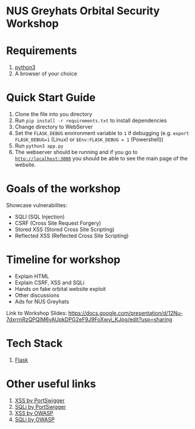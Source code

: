 # NUS Greyhats Orbital Security Workshop


# Requirements
1. [python3](https://www.python.org/downloads/)
1. A browser of your choice

# Quick Start Guide
1. Clone the file into you directory
1. Run `pip install -r requirements.txt` to install dependencies
1. Change directory to WebServer
1. Set the `FLASK_DEBUG` environment variable to `1` if debugging (e.g. `export FLASK_DEBUG=1` (Linux) or `$Env:FLASK_DEBUG = 1` (Powershell))
1. Run `python3 app.py`
1. The webserver should be running and if you go to [`http://localhost:3000`](http://localhost:3000) you should be able to see the main page of the website.


# Goals of the workshop
Showcase vulnerabilites:
- SQLI (SQL Injection)
- CSRF (Cross Site Request Forgery)
- Stored XSS (Stored Cross Site Scripting)
- Reflected XSS (Reflected Cross Site Scripting)


# Timeline for workshop
- Explain HTML
- Explain CSRF, XSS and SQLi
- Hands on fake orbital website exploit
- Other discussions
- Ads for NUS Greyhats

Link to Workshop Slides: https://docs.google.com/presentation/d/12Nu-7dxrrnRzQPQlM6vAUpkDPG2eF9J9FoXwvi_KJpg/edit?usp=sharing

# Tech Stack
1. [Flask](https://flask.palletsprojects.com/en/1.1.x/)


# Other useful links
1. [XSS by PortSwigger](https://portswigger.net/web-security/cross-site-scripting)
1. [SQLi by PortSwigger](https://portswigger.net/web-security/sql-injection)
1. [XSS by OWASP](https://owasp.org/www-community/attacks/xss/)
1. [SQLi by OWASP](https://owasp.org/www-community/attacks/SQL_Injection)